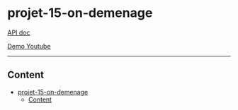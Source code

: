 # projet-15-on-demenage

[API doc](https://documenter.getpostman.com/view/17789631/UUy67562)

[Demo Youtube](https://www.youtube.com/watch?v=4uRlJYU4224)

---

## Content

- [projet-15-on-demenage](#projet-15-on-demenage)
  - [Content](#content)
